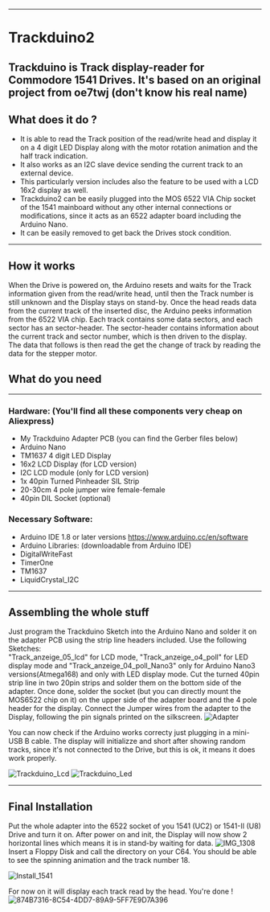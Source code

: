 ------
# Trackduino2
Trackduino is Track display-reader for Commodore 1541 Drives. It's based on an original project from oe7twj (don't know his real name) 
-------
## What does it do ? 
- It is able to read the Track position of the read/write head and display it on a 4 digit LED Display along with the motor rotation animation and the half track indication.
- It also works as an I2C slave device sending the current track to an external device.
- This particularly version includes also the feature to be used with a LCD 16x2 display as well. 
- Trackduino2 can be easily plugged into the MOS 6522 VIA Chip socket of the 1541 mainboard without any other internal connections or modifications, since it acts as an 6522 adapter board including the Arduino Nano.
- It can be easily removed to get back the Drives stock condition. 

-----
## How it works 
When the Drive is powered on, the Arduino resets and waits for the Track information given from the read/write head, until then the Track number is still unknown and the Display stays on stand-by.
Once the head reads data from the current track of the inserted disc, the Arduino peeks information from the 6522 VIA chip. Each track contains some data sectors, and each sector has an sector-header. The sector-header contains information about the current track and sector number, which is then driven to the display. 
The data that follows is then read the get the change of track by reading the data for the stepper motor.
## What do you need  

-----
 ### Hardware: (You'll find all these components very cheap on Aliexpress)
- My Trackduino Adapter PCB (you can find the Gerber files below) 
- Arduino Nano 
- TM1637 4 digit LED Display 
- 16x2 LCD Display (for LCD version) 
- I2C LCD module (only for LCD version)
- 1x 40pin Turned Pinheader SIL Strip
- 20-30cm 4 pole jumper wire female-female
- 40pin DIL Socket (optional)

 ### Necessary Software:
- Arduino IDE 1.8 or later versions  https://www.arduino.cc/en/software
- Arduino Libraries: (downloadable from Arduino IDE)
- DigitalWriteFast 
- TimerOne
- TM1637
- LiquidCrystal_I2C 
  
------
## Assembling the whole stuff
Just program the Trackduino Sketch into the Arduino Nano and solder it on the adapter PCB using the strip line headers included. 
Use the following Sketches:  
"Track_anzeige_05_lcd" for LCD mode, "Track_anzeige_o4_poll" for LED display mode and "Track_anzeige_04_poll_Nano3" only for Arduino Nano3 versions(Atmega168) 
    and only with LED display mode. 
Cut the turned 40pin strip line in two 20pin strips and solder them on the bottom side of the adapter. Once done, solder the socket (but you can directly mount the MOS6522 chip on it) on the upper side of the adapter board and the 4 pole header for the display. Connect the Jumper wires from the adapter to the Display, following the pin signals printed on the silkscreen.
![Adapter](https://user-images.githubusercontent.com/64856480/98008600-f4219780-1df4-11eb-9be8-7fa589d5fcc9.JPG)

You can now check if the Arduino works correcty just plugging in a mini-USB B cable. The display will initializze and short after showing random tracks, since it's not connected to the Drive, but this is ok, it means it does work properly. 

![Trackduino_Lcd](https://user-images.githubusercontent.com/64856480/98007990-51691900-1df4-11eb-88ca-29a90efce293.JPG)
![Trackduino_Led](https://user-images.githubusercontent.com/64856480/98007882-372f3b00-1df4-11eb-935e-172dbc5e25f2.JPG)

-----
## Final Installation 
Put the whole adapter into the 6522 socket of you 1541 (UC2) or 1541-II (U8) Drive and turn it on. 
After power on and init, the Display will now show 2 horizontal lines which means it is in stand-by waiting for data. 
![IMG_1308](https://user-images.githubusercontent.com/64856480/98009658-17991200-1df6-11eb-8337-33479454991c.JPG)
Insert a Floppy Disk and call the directory on your C64. You should be able to see the spinning animation and the track number 18.

![Install_1541](https://user-images.githubusercontent.com/64856480/98008239-97be7800-1df4-11eb-98c0-5ccf88a54802.JPG)

For now on it will display each track read by the head.
You're done ! 
![874B7316-8C54-4DD7-89A9-5FF7E9D7A396](https://user-images.githubusercontent.com/64856480/98009782-3bf4ee80-1df6-11eb-8d7c-7a40bb7fe68c.JPG)

